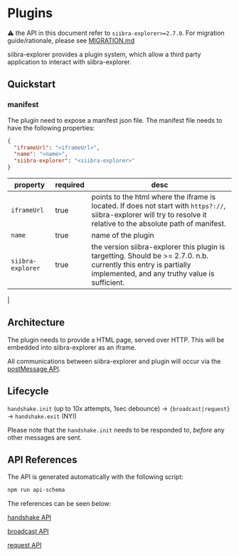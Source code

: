 # Plugins

:warning: the API in this document refer to `siibra-explorer>=2.7.0`. For migration guide/rationale, please see [MIGRATION.md](./MIGRATION.md)

siibra-explorer provides a plugin system, which allow a third party application to interact with siibra-explorer.

## Quickstart

### manifest

The plugin need to expose a manifest json file. The manifest file needs to have the following properties:

```json
{
  "iframeUrl": "<iframeUrl>",
  "name": "<name>",
  "siibra-explorer": "<siibra-explorer>"
}
```

| property | required | desc | 
| --- | --- | --- |
| `iframeUrl` | true | points to the html where the iframe is located. If does not start with `https?://`, siibra-explorer will try to resolve it relative to the absolute path of manifest. |
| `name` | true | name of the plugin | 
| `siibra-explorer` | true | the version siibra-explorer this plugin is targetting. Should be >= 2.7.0. n.b. currently this entry is partially implemented, and any truthy value is sufficient.
 |


<!-- TBD -->

## Architecture

The plugin needs to provide a HTML page, served over HTTP. This will be embedded into siibra-explorer as an iframe.

All communications between siibra-explorer and plugin will occur via the [postMessage API](https://developer.mozilla.org/en-US/docs/Web/API/Window/postMessage).

## Lifecycle

`handshake.init` (up to 10x attempts, 1sec debounce) -> `{broadcast|request}` -> `handshake.exit` (NYI)

Please note that the `handshake.init` needs to be responded to, *before* any other messages are sent.

## API References

The API is generated automatically with the following script:

```sh
npm run api-schema
```

The references can be seen below:

[handshake API](../api/handshake/README.md)

[broadcast API](../api/broadcast/README.md)

[request API](../api/request/README.md)
